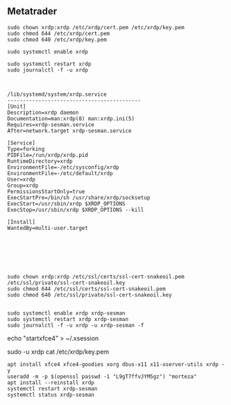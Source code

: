 <!---------------------------------------[Metatrader]-->
## Metatrader 




















    sudo chown xrdp:xrdp /etc/xrdp/cert.pem /etc/xrdp/key.pem
    sudo chmod 644 /etc/xrdp/cert.pem
    sudo chmod 640 /etc/xrdp/key.pem

    sudo systemctl enable xrdp

    sudo systemctl restart xrdp
    sudo journalctl -f -u xrdp 



    /lib/systemd/system/xrdp.service
    -------------------------------------------
    [Unit]
    Description=xrdp daemon
    Documentation=man:xrdp(8) man:xrdp.ini(5)
    Requires=xrdp-sesman.service
    After=network.target xrdp-sesman.service

    [Service]
    Type=forking
    PIDFile=/run/xrdp/xrdp.pid
    RuntimeDirectory=xrdp
    EnvironmentFile=-/etc/sysconfig/xrdp
    EnvironmentFile=-/etc/default/xrdp
    User=xrdp
    Group=xrdp
    PermissionsStartOnly=true
    ExecStartPre=/bin/sh /usr/share/xrdp/socksetup
    ExecStart=/usr/sbin/xrdp $XRDP_OPTIONS
    ExecStop=/usr/sbin/xrdp $XRDP_OPTIONS --kill

    [Install]
    WantedBy=multi-user.target







    sudo chown xrdp:xrdp /etc/ssl/certs/ssl-cert-snakeoil.pem /etc/ssl/private/ssl-cert-snakeoil.key
    sudo chmod 644 /etc/ssl/certs/ssl-cert-snakeoil.pem
    sudo chmod 640 /etc/ssl/private/ssl-cert-snakeoil.key


    sudo systemctl enable xrdp xrdp-sesman
    sudo systemctl restart xrdp xrdp-sesman
    sudo journalctl -f -u xrdp -u xrdp-sesman -f



echo "startxfce4" > ~/.xsession


sudo -u xrdp cat /etc/xrdp/key.pem



    apt install xfce4 xfce4-goodies xorg dbus-x11 x11-xserver-utils xrdp -y
    useradd -m -p $(openssl passwd -1 "L9gT7ffvJYM5gz") "morteza"
    apt install --reinstall xrdp
    systemctl restart xrdp-sesman
    systemctl status xrdp-sesman
   